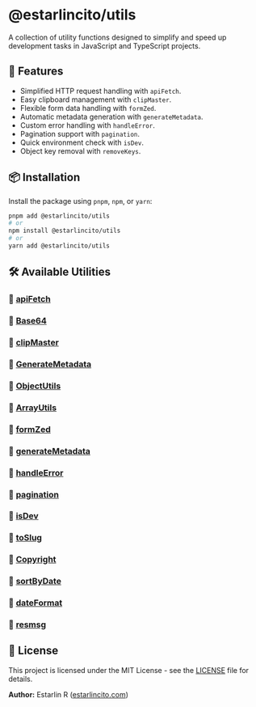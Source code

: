 # @estarlincito/utils

A collection of utility functions designed to simplify and speed up development tasks in JavaScript and TypeScript projects.

## 🚀 Features

- Simplified HTTP request handling with `apiFetch`.
- Easy clipboard management with `clipMaster`.
- Flexible form data handling with `formZed`.
- Automatic metadata generation with `generateMetadata`.
- Custom error handling with `handleError`.
- Pagination support with `pagination`.
- Quick environment check with `isDev`.
- Object key removal with `removeKeys`.

## 📦 Installation

Install the package using `pnpm`, `npm`, or `yarn`:

```sh
pnpm add @estarlincito/utils
# or
npm install @estarlincito/utils
# or
yarn add @estarlincito/utils
```

## 🛠 Available Utilities

### 🔹 [apiFetch](/docs/api-fetch.md)

### 🔹 [Base64](/docs/base-64.md)

### 🔹 [clipMaster](/docs/clip-master.md)

### 🔹 [GenerateMetadata](/docs/metadata.md)

### 🔹 [ObjectUtils](/docs/object-utils.md)

### 🔹 [ArrayUtils](/docs/array-utils.md)

### 🔹 [formZed](/docs/form-zed.md)

### 🔹 [generateMetadata](/docs/metadata.md)

### 🔹 [handleError](/docs/handle-error.md)

### 🔹 [pagination](/docs/pagination.md)

### 🔹 [isDev](/docs/is-dev.md)

### 🔹 [toSlug](/docs/to-slug.md)

### 🔹 [Copyright](/docs/copyright.md)

### 🔹 [sortByDate](/docs/sort-date.md)

### 🔹 [dateFormat](/docs/date-format.md)

### 🔹 [resmsg](/docs/resmsg.md)

## 📝 License

This project is licensed under the MIT License - see the [LICENSE](LICENSE) file for details.

**Author:** Estarlin R ([estarlincito.com](https://estarlincito.com))
